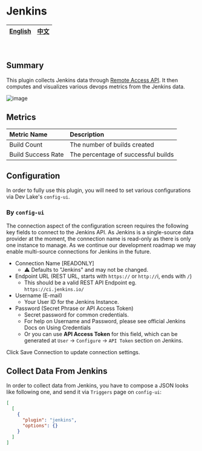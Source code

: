 # Jenkins

<div align="center">

| [English](README.md) | [中文](README-zh-CN.md) |
| --- | --- |

</div>

<br>

## Summary

This plugin collects Jenkins data through [Remote Access API](https://www.jenkins.io/doc/book/using/remote-access-api/). It then computes and visualizes various devops metrics from the Jenkins data.

![image](https://user-images.githubusercontent.com/61080/141943122-dcb08c35-cb68-4967-9a7c-87b63c2d6988.png)

## Metrics

Metric Name | Description
:------------ | :-------------
Build Count | The number of builds created
Build Success Rate | The percentage of successful builds

## Configuration

In order to fully use this plugin, you will need to set various configurations via Dev Lake's `config-ui`.

### By `config-ui`

The connection aspect of the configuration screen requires the following key fields to connect to the Jenkins API. As Jenkins is a single-source data provider at the moment, the connection name is read-only as there is only one instance to manage. As we continue our development roadmap we may enable multi-source connections for Jenkins in the future.

- Connection Name [READONLY]
  - ⚠️ Defaults to "Jenkins" and may not be changed.
- Endpoint URL (REST URL, starts with `https://` or `http://`i, ends with `/`)
  - This should be a valid REST API Endpoint eg. `https://ci.jenkins.io/`
- Username (E-mail)
  - Your User ID for the Jenkins Instance.
- Password (Secret Phrase or API Access Token)
  - Secret password for common credentials.
  - For help on Username and Password, please see official Jenkins Docs on Using Credentials
  - Or you can use **API Access Token** for this field, which can be generated at `User` -> `Configure` -> `API Token` section on Jenkins.

Click Save Connection to update connection settings.

## Collect Data From Jenkins

In order to collect data from Jenkins, you have to compose a JSON looks like following one, and send it via `Triggers` page on `config-ui`:


```json
[
  [
    {
      "plugin": "jenkins",
      "options": {}
    }
  ]
]
```
